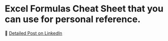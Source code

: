 # Excel Formulas Cheat Sheet that you can use for personal reference.

🔗 [Detailed Post on LinkedIn](https://www.linkedin.com/posts/priyankataklikar_100daysofdata-excelfordataanalysts-datacleaning-activity-7304521283168342016-eOwj?utm_source=share&utm_medium=member_desktop&rcm=ACoAAB-nGUABJpvbVVs-0wlzvYqfT4t927RgnpI)
